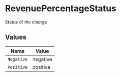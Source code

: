 # RevenuePercentageStatus

Status of the change


## Values

| Name       | Value      |
| ---------- | ---------- |
| `Negative` | negative   |
| `Positive` | positive   |
